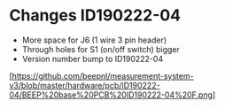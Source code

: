 # Changes ID190222-04

- More space for J6 (1 wire 3 pin header)
- Through holes for S1 (on/off switch) bigger
- Version number bump to ID190222-04

[https://github.com/beepnl/measurement-system-v3/blob/master/hardware/pcb/ID190222-04/BEEP%20base%20PCB%20ID190222-04%20F.png]

